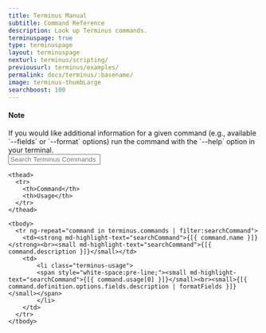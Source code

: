 ```yaml
---
title: Terminus Manual
subtitle: Command Reference
description: Look up Terminus commands.
terminuspage: true
type: terminuspage
layout: terminuspage
nexturl: terminus/scripting/
previousurl: terminus/examples/
permalink: docs/terminus/:basename/
image: terminus-thumbLarge
searchboost: 100
---
```

<div class="alert alert-info" markdown="1">
<h4 class="info">Note</h4>
If you would like additional information for a given command (e.g., available `--fields` or `--format` options) run the command with the `--help` option in your terminal.
</div>

<!--Note: The contents of the command reference table cannot be edited in the docs project. This table is automatically generated using Terminus (terminus list --format=json). Submit feedback and report issues related to the contents of this table on the Terminus repo: https://github.com/pantheon-systems/terminus/issues -->

<div class="container col-md-12" ng-app="terminusCommandsApp" ng-controller="mainController">

  <form>
    <div class="form-group">
      <div class="input-group">
        <div class="input-group-addon"><i class="fa fa-search"></i></div>
        <input type="text" class="form-control" placeholder="Search Terminus Commands" ng-model="searchCommand">
        <div style="background:#fff;cursor:pointer;" ng-click="clearFilters()" class="input-group-addon">
        <span class="fa fa-times"></span>
        </div>
      </div>
    </div>
  </form>
  <table class="table table-responsive table-bordered table-striped">

    <thead>
      <tr>
        <th>Command</th>
        <th>Usage</th>
      </tr>
    </thead>

    <tbody>
      <tr ng-repeat="command in terminus.commands | filter:searchCommand">
        <td><strong md-highlight-text="searchCommand">{[{ command.name }]}</strong><br><small md-highlight-text="searchCommand">{[{ command.description }]}</small></td>
        <td>
            <li class="terminus-usage">
            <span style="white-space:pre-line;"><small md-highlight-text="searchCommand">{[{ command.usage[0] }]}</small><br><small>{[{ command.definition.options.fields.description | formatFields }]}</small></span>
            </li>
        </td>
      </tr>
    </tbody>

  </table>
</div>
